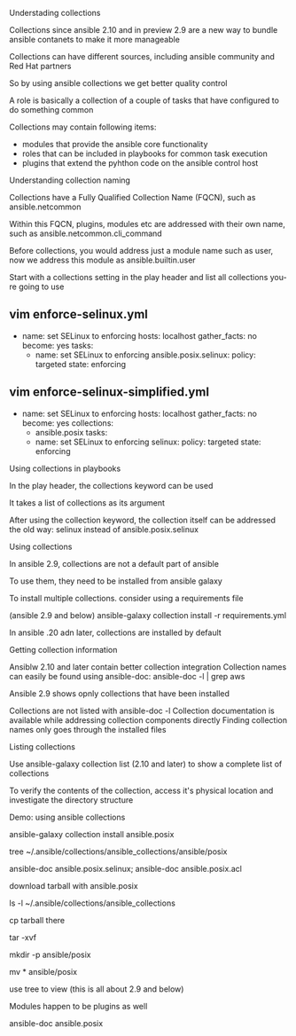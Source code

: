 Understading collections

Collections since ansible 2.10 and in preview 2.9 are a new way to bundle ansible contanets to make it more manageable

Collections can have different sources, including ansible community and Red Hat partners

So by using ansible collections we get better quality control

A role is basically a collection of a couple of tasks that have configured to do something common

Collections may contain following items:
 - modules that provide the ansible core functionality
 - roles that can be included in playbooks for common task execution
 - plugins that extend the pyhthon code on the ansible control host
 




Understanding collection naming

Collections have a Fully Qualified Collection Name (FQCN), such as ansible.netcommon

Within this FQCN, plugins, modules etc are addressed with their own name, such as ansible.netcommon.cli_command

Before collections, you would address just a module name such as user, now we address this module as ansible.builtin.user

Start with a collections setting in the play header and list all collections you-re going to use


vim enforce-selinux.yml
---
- name: set SELinux to enforcing
  hosts: localhost
  gather_facts: no
  become: yes
  tasks:
  - name: set SELinux to enforcing
    ansible.posix.selinux:
      policy: targeted
      state: enforcing
	  

vim enforce-selinux-simplified.yml
---
- name: set SELinux to enforcing
  hosts: localhost
  gather_facts: no
  become: yes
  collections:
  - ansible.posix
  tasks:
  - name: set SELinux to enforcing
    selinux:
      policy: targeted
      state: enforcing



Using collections in playbooks

In the play header, the collections keyword can be used

It takes a list of collections as its argument

After using the collection keyword, the collection itself can be addressed the old way: selinux instead of ansible.posix.selinux

Using collections

In ansible 2.9, collections are not a default part of ansible

To use them, they need to be installed from ansible galaxy

To install multiple collections. consider using a requirements file


(ansible 2.9 and below)
ansible-galaxy collection install -r requirements.yml

In ansible .20 adn later, collections are installed by default


Getting collection information

Ansiblw 2.10 and later contain better collection integration
Collection names can easily be found using ansible-doc: ansible-doc -l | grep aws

Ansible 2.9 shows opnly collections that have been installed

Collections are not listed with ansible-doc -l
Collection documentation is available while addressing collection components directly
Finding collection names only goes through the installed files

Listing collections

Use ansible-galaxy collection list (2.10 and later) to show a complete list of collections

To verify the contents of the collection, access it's physical location and investigate the directory structure

Demo: using ansible collections

ansible-galaxy collection install ansible.posix

tree ~/.ansible/collections/ansible_collections/ansible/posix

ansible-doc ansible.posix.selinux;
ansible-doc ansible.posix.acl


download tarball with ansible.posix


 
ls -l ~/.ansible/collections/ansible_collections

cp tarball there 

tar -xvf 

mkdir -p ansible/posix

mv * ansible/posix

use tree to view (this is all about 2.9 and below)

Modules happen to be plugins as well

ansible-doc ansible.posix

